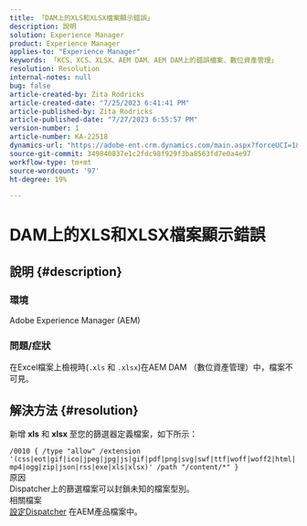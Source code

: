 ```yaml
---
title: 「DAM上的XLS和XLSX檔案顯示錯誤」
description: 說明
solution: Experience Manager
product: Experience Manager
applies-to: "Experience Manager"
keywords: 「KCS、XCS、XLSX、AEM DAM、AEM DAM上的錯誤檔案、數位資產管理」
resolution: Resolution
internal-notes: null
bug: false
article-created-by: Zita Rodricks
article-created-date: "7/25/2023 6:41:41 PM"
article-published-by: Zita Rodricks
article-published-date: "7/27/2023 6:55:57 PM"
version-number: 1
article-number: KA-22518
dynamics-url: "https://adobe-ent.crm.dynamics.com/main.aspx?forceUCI=1&pagetype=entityrecord&etn=knowledgearticle&id=20505ee1-1a2b-ee11-bdf4-6045bd006b3d"
source-git-commit: 349840837e1c2fdc98f929f3ba8563fd7e0a4e97
workflow-type: tm+mt
source-wordcount: '97'
ht-degree: 19%

---
```


# DAM上的XLS和XLSX檔案顯示錯誤

## 說明 {#description}


### 環境

Adobe Experience Manager (AEM)

### 問題/症狀

在Excel檔案上檢視時(`.xls` 和 `.xlsx`)在AEM DAM （數位資產管理）中，檔案不可見。


## 解決方法 {#resolution}


新增 <b>xls</b> 和 <b>xlsx </b>至您的篩選器定義檔案，如下所示：

`/0010 { /type "allow" /extension '(css|eot|gif|ico|jpeg|jpg|js|gif|pdf|png|svg|swf|ttf|woff|woff2|html|mp4|ogg|zip|json|rss|exe|xls|xlsx)' /path "/content/*" }`
<br>原因<br>
Dispatcher上的篩選檔案可以封鎖未知的檔案型別。
<br>相關檔案<br>
[設定Dispatcher](https://experienceleague.adobe.com/docs/experience-manager-dispatcher/using/configuring/dispatcher-configuration.html?lang=zh-Hant) 在AEM產品檔案中。
<br> <br>

